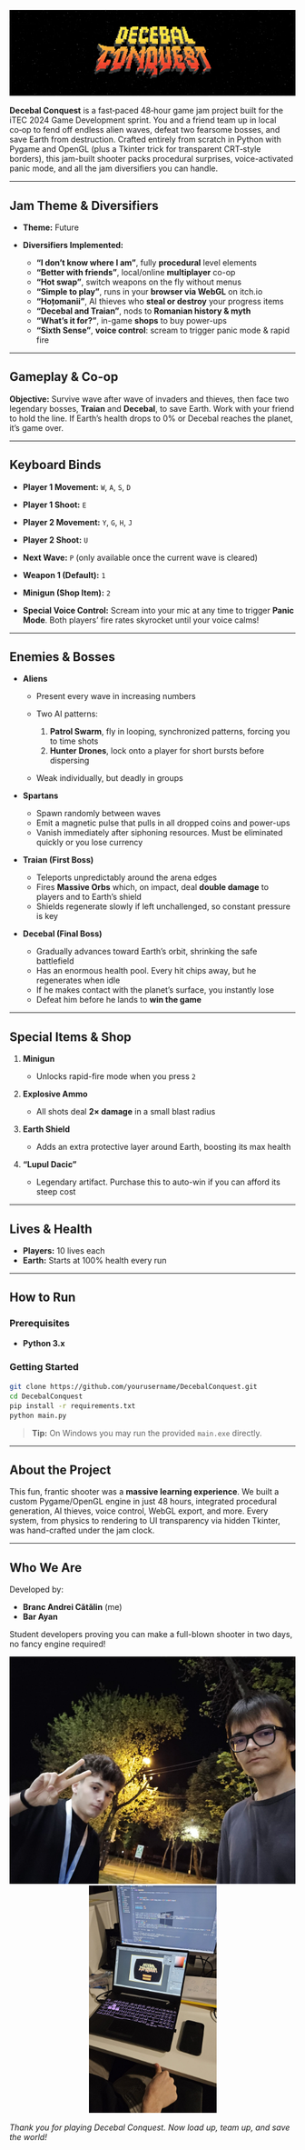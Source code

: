 <p align="center">
  <img src="https://github.com/catab60/DecebalConquest/blob/main/Decebal%20Conquest/poze/banner.gif?raw=true">
</p>

**Decebal Conquest** is a fast‑paced 48‑hour game jam project built for the iTEC 2024 Game Development sprint. You and a friend team up in local co‑op to fend off endless alien waves, defeat two fearsome bosses, and save Earth from destruction. Crafted entirely from scratch in Python with Pygame and OpenGL (plus a Tkinter trick for transparent CRT‑style borders), this jam-built shooter packs procedural surprises, voice-activated panic mode, and all the jam diversifiers you can handle.

---

## Jam Theme & Diversifiers

* **Theme:** Future
* **Diversifiers Implemented:**

  * **“I don’t know where I am”**, fully **procedural** level elements
  * **“Better with friends”**, local/online **multiplayer** co-op
  * **“Hot swap”**, switch weapons on the fly without menus
  * **“Simple to play”**, runs in your **browser via WebGL** on itch.io
  * **“Hoțomanii”**, AI thieves who **steal or destroy** your progress items
  * **“Decebal and Traian”**, nods to **Romanian history & myth**
  * **“What’s it for?”**, in-game **shops** to buy power-ups
  * **“Sixth Sense”**, **voice control**: scream to trigger panic mode & rapid fire

---

## Gameplay & Co-op

**Objective:**
Survive wave after wave of invaders and thieves, then face two legendary bosses, **Traian** and **Decebal**, to save Earth. Work with your friend to hold the line. If Earth’s health drops to 0% or Decebal reaches the planet, it’s game over.

---

## Keyboard Binds

* **Player 1 Movement:** `W`, `A`, `S`, `D`

* **Player 1 Shoot:** `E`

* **Player 2 Movement:** `Y`, `G`, `H`, `J`

* **Player 2 Shoot:** `U`

* **Next Wave:** `P` (only available once the current wave is cleared)

* **Weapon 1 (Default):** `1`

* **Minigun (Shop Item):** `2`

* **Special Voice Control:**
  Scream into your mic at any time to trigger **Panic Mode**. Both players’ fire rates skyrocket until your voice calms!

---

## Enemies & Bosses

* **Aliens**

  * Present every wave in increasing numbers
  * Two AI patterns:

    1. **Patrol Swarm**, fly in looping, synchronized patterns, forcing you to time shots
    2. **Hunter Drones**, lock onto a player for short bursts before dispersing
  * Weak individually, but deadly in groups

* **Spartans**

  * Spawn randomly between waves
  * Emit a magnetic pulse that pulls in all dropped coins and power-ups
  * Vanish immediately after siphoning resources. Must be eliminated quickly or you lose currency

* **Traian (First Boss)**

  * Teleports unpredictably around the arena edges
  * Fires **Massive Orbs** which, on impact, deal **double damage** to players and to Earth’s shield
  * Shields regenerate slowly if left unchallenged, so constant pressure is key

* **Decebal (Final Boss)**

  * Gradually advances toward Earth’s orbit, shrinking the safe battlefield
  * Has an enormous health pool. Every hit chips away, but he regenerates when idle
  * If he makes contact with the planet’s surface, you instantly lose
  * Defeat him before he lands to **win the game**

---

## Special Items & Shop

1. **Minigun**

   * Unlocks rapid-fire mode when you press `2`
2. **Explosive Ammo**

   * All shots deal **2× damage** in a small blast radius
3. **Earth Shield**

   * Adds an extra protective layer around Earth, boosting its max health
4. **“Lupul Dacic”**

   * Legendary artifact. Purchase this to auto-win if you can afford its steep cost

---

## Lives & Health

* **Players:** 10 lives each
* **Earth:** Starts at 100% health every run

---

## How to Run

### Prerequisites

* **Python 3.x**

### Getting Started

```bash
git clone https://github.com/yourusername/DecebalConquest.git
cd DecebalConquest
pip install -r requirements.txt
python main.py
```

> **Tip:** On Windows you may run the provided `main.exe` directly.

---

## About the Project

This fun, frantic shooter was a **massive learning experience**. We built a custom Pygame/OpenGL engine in just 48 hours, integrated procedural generation, AI thieves, voice control, WebGL export, and more. Every system, from physics to rendering to UI transparency via hidden Tkinter, was hand-crafted under the jam clock.

---

## Who We Are

Developed by:

* **Branc Andrei Cătălin** (me)
* **Bar Ayan**

Student developers proving you can make a full-blown shooter in two days, no fancy engine required!

<p align="center">
  <img src="https://github.com/catab60/DecebalConquest/blob/main/Decebal%20Conquest/poze/1.jpg?raw=true" height="400">
  <img src="https://github.com/catab60/DecebalConquest/blob/main/Decebal%20Conquest/poze/2.jpg?raw=true" height="400">
</p>

*Thank you for playing Decebal Conquest. Now load up, team up, and save the world!*

